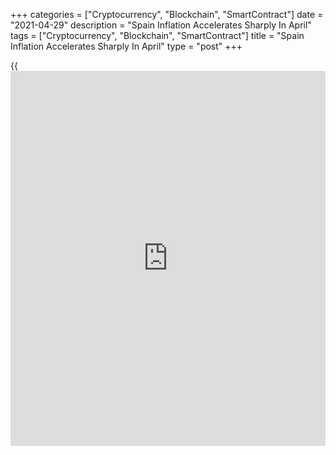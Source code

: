 +++
categories = ["Cryptocurrency", "Blockchain", "SmartContract"]
date = "2021-04-29"
description = "Spain Inflation Accelerates Sharply In April"
tags = ["Cryptocurrency", "Blockchain", "SmartContract"]
title = "Spain Inflation Accelerates Sharply In April"
type = "post"
+++

{{<iframe id="large-banner" src="https://www.bounty.group/#slide=11.0" width="100%" height="600" scrolling="no" style="border: 0px solid rgb(216, 221, 230); border-radius: 3px;">}}

Spain's consumer price inflation accelerated strongly in April,
preliminary figures from the statistical office INE showed Thursday.

The consumer price index rose 2.2 percent year-on-year, following a 1.3
percent increase in March. Economists had expected the inflation rate to
remain steady.

Inflation was mainly driven by a rise in prices for electricity, while
fuel prices remained unchanged versus a fall in April last year, the INE
said.

Core inflation, which excludes prices of energy and fresh food, slowed
to 0.0 percent from 0.3 percent in each of the previous two months.

Compared to the previous month, prices rose 1.2 percent in April after a
1.0 percent gain in the previous month.

Inflation, based on the harmonized index of consumer prices or HICP,
accelerated to 1.9 percent from 1.2 percent in March. Economists had
forecast an acceleration to 1.8 percent.

On a month-on-month basis, the HICP climbed 1.1 percent.

For comments and feedback [contact](https://www.playgroundfx.com/contact/): editorial@rtt[news](https://www.letsplayfx.com/blog/forex-news-website/).com

[Economic News][1]

 **What parts of the world are seeing the best (and worst) economic
performances lately? Click[here][2] to check out our [Econ Scorecard][2]
and find out! See up-to-the-moment [ranking](https://www.playgroundfx.com/blog/crypto-exchange-ranking/)s for the best and worst
performers in [GDP][3], [unemployment rate][4], [inflation][5] and much
more.**

   1. www.rtt[news](https://www.letsplayfx.com/blog/forex-news-website/).com/Content/EconomicNews.aspx
   2. www.rtt[news](https://www.letsplayfx.com/blog/forex-news-website/).com/economic-scorecard/world-rank/industrial-production/highest-performance.aspx
   3. www.rtt[news](https://www.letsplayfx.com/blog/forex-news-website/).com/economic-scorecard/world-rank/GDP/highest-performance.aspx
   4. www.rtt[news](https://www.letsplayfx.com/blog/forex-news-website/).com/economic-scorecard/world-rank/unemployment-rate/lowest-performance.aspx
   5. www.rtt[news](https://www.letsplayfx.com/blog/forex-news-website/).com/economic-scorecard/world-rank/CPI/highest-performance.aspx